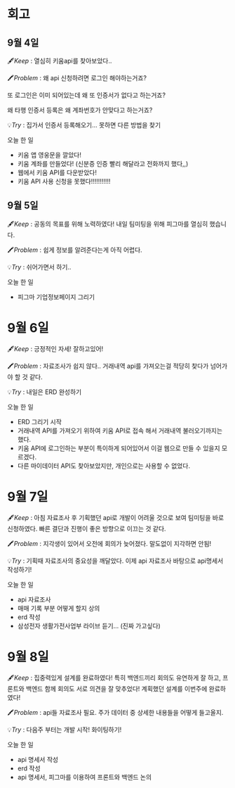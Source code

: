 # 회고

## 9월 4일
🖋️*Keep* : 열심히 키움api를 찾아보았다..

🖍️*Problem* : 왜 api 신청하려면 로그인 해야하는거죠? 

또 로그인은 이미 되어있는데 왜 또 인증서가 없다고 하는거죠? 

왜 타행 인증서 등록은 왜 계좌번호가 안맞다고 하는거죠?

💡*Try* : 집가서 인증서 등록해오기… 못하면 다른 방법을 찾기


오늘 한 일
- 키움 앱 영웅문을 깔았다!
- 키움 계좌를 만들었다! (신분증 인증 빨리 해달라고 전화까지 했다,,)
- 웹에서 키움 API를 다운받았다!
- 키움 API 사용 신청을 못했다!!!!!!!!!!!

## 9월 5일
🖋️*Keep* : 공동의 목표를 위해 노력하였다! 
내일 팀미팅을 위해 피그마를 열심히 했습니다. 

🖍️*Problem* : 쉽게 정보를 알려준다는게 아직 어렵다.

💡*Try* : 쉬어가면서 하기..

오늘 한 일
- 피그마 기업정보페이지 그리기

# 9월 6일
🖋️*Keep* : 긍정적인 자세! 잘하고있어!

🖍️*Problem* : 자료조사가 쉽지 않다.. 거래내역 api를 가져오는걸 적당히 찾다가 넘어가야 할 것 같다.

💡*Try* : 내일은 ERD 완성하기

오늘 한 일
- ERD 그리기 시작
- 거래내역 API를 가져오기 위하여 키움 API로 접속 해서 거래내역 불러오기까지는 했다.
- 키움 API에 로그인하는 부분이 특이하게 되어있어서 이걸 웹으로 만들 수 있을지 모르겠다.
- 다른 마이데이터 API도 찾아보았지만, 개인으로는 사용할 수 없었다.

# 9월 7일
🖋️*Keep* : 아침 자료조사 후 기획했던 api로 개발이 어려울 것으로 보여 팀미팅을 바로 신청하였다. 빠른 결단과 진행이 좋은 방향으로 이끄는 것 같다.

🖍️*Problem* : 지각생이 있어서 오전에 회의가 늦어졌다. 말도없이 지각하면 안됨!

💡*Try* : 기획때 자료조사의 중요성을 깨달았다. 이제 api 자료조사 바탕으로 api명세서 작성하기!

오늘 한 일
- api 자료조사
- 매매 기록 부분 어떻게 할지 상의
- erd 작성
- 삼성전자 생활가전사업부 라이브 듣기... (진짜 가고싶다)

# 9월 8일
🖋️*Keep* : 집중력있게 설계를 완료하였다! 특히 백엔드끼리 회의도 유연하게 잘 하고, 프론트와 백엔드 함께 회의도 서로 의견을 잘 맞추었다! 계획했던 설계를 이번주에 완료하였다!

🖍️*Problem* : api들 자료조사 필요. 주가 데이터 중 상세한 내용들을 어떻게 들고올지.

💡*Try* : 다음주 부터는 개발 시작! 화이팅하기!

오늘 한 일
- api 명세서 작성
- erd 작성
- api 명세서, 피그마를 이용하여 프론트와 백엔드 논의
